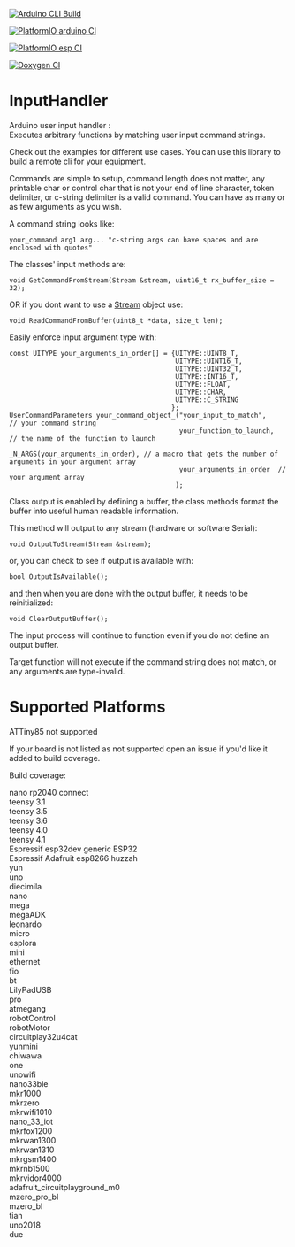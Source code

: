 [![Arduino CLI Build](https://github.com/dstroy0/InputHandler/actions/workflows/build_arduino_cli.yml/badge.svg)](https://github.com/dstroy0/InputHandler/actions/workflows/build_arduino_cli.yml)  

[![PlatformIO arduino CI](https://github.com/dstroy0/InputHandler/actions/workflows/build_arduino_pio.yml/badge.svg)](https://github.com/dstroy0/InputHandler/actions/workflows/build_arduino_pio.yml)  

[![PlatformIO esp CI](https://github.com/dstroy0/InputHandler/actions/workflows/build_esp_pio.yml/badge.svg)](https://github.com/dstroy0/InputHandler/actions/workflows/build_esp_pio.yml)  

[![Doxygen CI](https://github.com/dstroy0/InputHandler/actions/workflows/doxygen.yml/badge.svg)](https://github.com/dstroy0/InputHandler/actions/workflows/doxygen.yml)  

# InputHandler
Arduino user input handler :  
Executes arbitrary functions by matching user input command strings.  

Check out the examples for different use cases.  You can use this library to build a remote cli for your equipment.  

Commands are simple to setup, command length does not matter, any printable char or control char that is not your end of line character, token delimiter, or c-string delimiter is a valid command.  You can have as many or as few arguments as you wish.

A command string looks like:  
```
your_command arg1 arg... "c-string args can have spaces and are enclosed with quotes"
```

The classes' input methods are:  

```
void GetCommandFromStream(Stream &stream, uint16_t rx_buffer_size = 32);
```
OR if you dont want to use a [Stream](https://www.arduino.cc/reference/en/language/functions/communication/stream/) object use:  
```
void ReadCommandFromBuffer(uint8_t *data, size_t len);
```

Easily enforce input argument type with:  
```
const UITYPE your_arguments_in_order[] = {UITYPE::UINT8_T,
                                          UITYPE::UINT16_T,
                                          UITYPE::UINT32_T,
                                          UITYPE::INT16_T,
                                          UITYPE::FLOAT,
                                          UITYPE::CHAR,
                                          UITYPE::C_STRING
                                         };
UserCommandParameters your_command_object_("your_input_to_match",    // your command string
                                           your_function_to_launch,  // the name of the function to launch
                                           _N_ARGS(your_arguments_in_order), // a macro that gets the number of arguments in your argument array
                                           your_arguments_in_order  // your argument array
                                          );                           
```

Class output is enabled by defining a buffer, the class methods format the buffer into useful human readable information.  

This method will output to any stream (hardware or software Serial):  
```
void OutputToStream(Stream &stream);
```
or, you can check to see if output is available with:  
```
bool OutputIsAvailable();
```
and then when you are done with the output buffer, it needs to be reinitialized:  
```
void ClearOutputBuffer();
```

The input process will continue to function even if you do not define an output buffer.  

Target function will not execute if the command string does not match, or any arguments are type-invalid.  

# Supported Platforms    
ATTiny85 not supported  

If your board is not listed as not supported open an issue if you'd like it added to build coverage.  
  
Build coverage:  

nano rp2040 connect  
teensy 3.1  
teensy 3.5  
teensy 3.6  
teensy 4.0  
teensy 4.1  
Espressif esp32dev generic ESP32  
Espressif Adafruit esp8266 huzzah  
yun  
uno  
diecimila  
nano  
mega  
megaADK  
leonardo  
micro  
esplora  
mini  
ethernet  
fio  
bt   
LilyPadUSB  
pro  
atmegang  
robotControl  
robotMotor  
circuitplay32u4cat  
yunmini  
chiwawa  
one  
unowifi  
nano33ble  
mkr1000  
mkrzero  
mkrwifi1010  
nano_33_iot  
mkrfox1200  
mkrwan1300  
mkrwan1310  
mkrgsm1400  
mkrnb1500  
mkrvidor4000  
adafruit_circuitplayground_m0  
mzero_pro_bl  
mzero_bl  
tian  
uno2018  
due  
